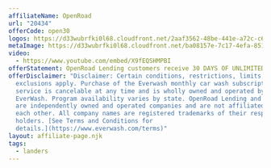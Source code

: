 ```yaml
---
affiliateName: OpenRoad
url: "20434"
offerCode: open30
logos: https://d33wubrfki0l68.cloudfront.net/2aaf3562-48be-441e-a72c-c65cb71cf26f/everwash-open-road-logos.png
metaImage: https://d33wubrfki0l68.cloudfront.net/ba08157e-7c17-4efa-8511-fef6b9b150ce/everwash-open-road-thumbnail.png
video:
  - https://www.youtube.com/embed/X9fEQSHMPBI
offerStatement: OpenRoad Lending customers receive 30 DAYS OF UNLIMITED CAR WASHES FOR FREE!
offerDisclaimer: "Disclaimer: Certain conditions, restrictions, limits, and
  exclusions apply. Purchase of the Everwash monthly car wash subscription
  service is cancelable at any time and is wholly owned and operated by
  EverWash. Program availability varies by state. OpenRoad Lending and EverWash
  are independently owned and operated companies and are not affiliated with
  each other. All company names are registered trademarks of their respective
  holders. [See Terms and Conditions for
  details.](https://www.everwash.com/terms)"
layout: affiliate-page.njk
tags:
  - landers
---
```

